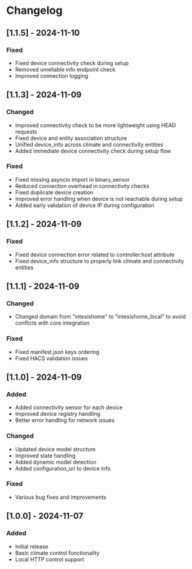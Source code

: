 # Changelog

## [1.1.5] - 2024-11-10
### Fixed
- Fixed device connectivity check during setup
- Removed unreliable info endpoint check
- Improved connection logging

## [1.1.3] - 2024-11-09
### Changed
- Improved connectivity check to be more lightweight using HEAD requests
- Fixed device and entity association structure
- Unified device_info across climate and connectivity entities
- Added immediate device connectivity check during setup flow

### Fixed
- Fixed missing asyncio import in binary_sensor
- Reduced connection overhead in connectivity checks
- Fixed duplicate device creation
- Improved error handling when device is not reachable during setup
- Added early validation of device IP during configuration

## [1.1.2] - 2024-11-09
### Fixed
- Fixed device connection error related to controller.host attribute
- Fixed device_info structure to properly link climate and connectivity entities

## [1.1.1] - 2024-11-09
### Changed
- Changed domain from "intesishome" to "intesishome_local" to avoid conflicts with core integration

### Fixed
- Fixed manifest.json keys ordering
- Fixed HACS validation issues

## [1.1.0] - 2024-11-09
### Added
- Added connectivity sensor for each device
- Improved device registry handling
- Better error handling for network issues

### Changed
- Updated device model structure
- Improved state handling
- Added dynamic model detection
- Added configuration_url to device info

### Fixed
- Various bug fixes and improvements

## [1.0.0] - 2024-11-07
### Added
- Initial release
- Basic climate control functionality
- Local HTTP control support